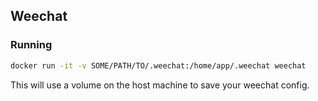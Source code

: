 ## Weechat

### Running
```sh
docker run -it -v SOME/PATH/TO/.weechat:/home/app/.weechat weechat
```
This will use a volume on the host machine to save your weechat config.
